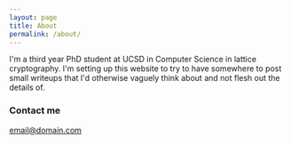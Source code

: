 ```yaml
---
layout: page
title: About
permalink: /about/
---
```


I'm a third year PhD student at UCSD in Computer Science in lattice cryptography. I'm setting up this website to try to have somewhere to post small writeups that I'd otherwise vaguely think about and not flesh out the details of.

### Contact me

[email@domain.com](mailto:mdschultz@eng.ucsd.edu)
